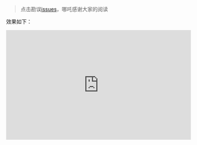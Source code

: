 > 点击勘误[issues](https://github.com/webVueBlog/learn-web/issues)，哪吒感谢大家的阅读

效果如下：

<iframe height="300" style="width: 100%;" scrolling="no" title="Untitled" src="https://codepen.io/webvueblog/embed/xxXBbLy?default-tab=html%2Cresult" frameborder="no" loading="lazy" allowtransparency="true" allowfullscreen="true">
  See the Pen <a href="https://codepen.io/webvueblog/pen/xxXBbLy">
  Untitled</a> by 我是哪吒（达达） (<a href="https://codepen.io/webvueblog">@webvueblog</a>)
  on <a href="https://codepen.io">CodePen</a>.
</iframe>
